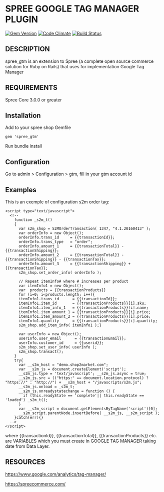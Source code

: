 SPREE GOOGLE TAG MANAGER PLUGIN
============

[![Gem Version](https://badge.fury.io/rb/spree_gtm.svg)](https://badge.fury.io/rb/spree_gtm)
 [![Code Climate](https://codeclimate.com/github/RostislavKorin/spree_gtm/badges/gpa.svg)](https://codeclimate.com/github/RostislavKorin/spree_gtm)
 [![Build Status](https://travis-ci.org/RostislavKorin/spree_gtm.svg?branch=master)](https://travis-ci.org/RostislavKorin/spree_gtm)

DESCRIPTION
--------------------------------
spree_gtm  is an extension to Spree (a complete open source commerce solution for Ruby on Rails) that uses for implementation Google Tag Manager

REQUIREMENTS
--------------------------------
Spree Core 3.0.0 or greater

Installation
--------------------------------

Add to your spree shop Gemfile

    gem 'spree_gtm'

Run bundle install

Configuration
--------------------------------

Go to admin >  Configuration > gtm, fill in your gtm account id

Examples
--------------------------------
This is an exemple of configuration s2m order tag:

```
<script type="text/javascript">
  <!--
    function _s2m_t()
    {
      var s2m_shop = S2MOrderTransaction( 1347, "4.1.20160413" );
      var orderInfo = new Object();
      orderInfo.trans_id     = {{transactionId}};
      orderInfo.trans_type   = "order";
      orderInfo.amount_1     = {{transactionTotal}} - {{transactionShipping}};
      orderInfo.amount_2     = {{transactionTotal}} - {{transactionShipping}} - {{transactionTax}};
      orderInfo.amount_3     = {{transactionShipping}} + {{transactionTax}};
      s2m_shop.set_order_info( orderInfo );

      // Repeat itemInfo# where # increases per product
      var itemInfo1 = new Object();
  	  var  products = {{transactionProducts}}
  	  for (i=0; i<products.length; i++){
      itemInfo1.trans_id      = {{transactionId}};
      itemInfo1.item_id       = {{transactionProducts}}[i].sku;
      itemInfo1.item_info_1   = {{transactionProducts}}[i].name;
      itemInfo1.item_amount_1 = {{transactionProducts}}[i].price;
      itemInfo1.item_amount_2 = {{transactionProducts}}[i].price;
      itemInfo1.quantity      = {{transactionProducts}}[i].quantity;
      s2m_shop.add_item_info( itemInfo1 );}

      var userInfo = new Object();
      userInfo.user_email      = {{transactionEmail}};
      userInfo.customer_id     = {{userid}};
      s2m_shop.set_user_info( userInfo );
      s2m_shop.transact();
    }
    try{
      var __s2m_host = "demo.shop2market.com";
      var __s2m_js = document.createElement('script');
      __s2m_js.type = 'text/javascript'; __s2m_js.async = true;
      __s2m_js.src = (("https:" == document.location.protocol) ? "https://" : "http://") + __s2m_host + "/javascripts/s2m.js";
      __s2m_js.onload = _s2m_t;
      __s2m_js.onreadystatechange = function () {
        if (this.readyState == 'complete'|| this.readyState == 'loaded') _s2m_t();
      }
      var __s2m_script = document.getElementsByTagName('script')[0];
      __s2m_script.parentNode.insertBefore( __s2m_js, __s2m_script );
    }catch(err){}
  -->
</script>
```
where {{transactionId}}, {{transactionTotal}}, {{transactionProducts}} etc. are VARIABLES which you must create in GOOGLE TAG MANAGER taking date from Data Layer.

RESOURCES
--------------------------------
https://www.google.com/analytics/tag-manager/

https://spreecommerce.com/
